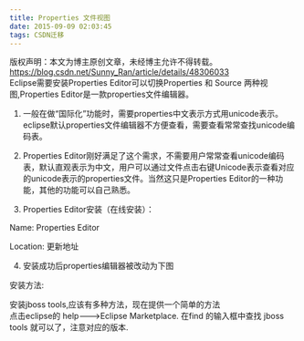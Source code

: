 ```yaml
---
title: Properties 文件视图
date: 2015-09-09 02:03:45
tags: CSDN迁移
---
```

 版权声明：本文为博主原创文章，未经博主允许不得转载。 https://blog.csdn.net/Sunny_Ran/article/details/48306033   
   Eclipse需要安装Properties Editor可以切换Properties 和 Source 两种视图,Properties Editor是一款properties文件编辑器。

 

 1. 一般在做“国际化”功能时，需要properties中文表示方式用unicode表示。eclipse默认properties文件编辑器不方便查看，需要查看常常查找unicode编码表。

 

 2. Properties Editor刚好满足了这个需求，不需要用户常常查看unicode编码表，默认直观表示为中文，用户可以通过文件点击右键Unicode表示查看对应的unicode表示的properties文件。当然这只是Properties Editor的一种功能，其他的功能可以自己熟悉。

 

 3. Properties Editor安装（在线安装）：

 Name: Properties Editor

 Location: 更新地址

 

 

 4. 安装成功后properties编辑器被改动为下图

 

 

 

 

 

 安装方法:

 安装jboss tools,应该有多种方法，现在提供一个简单的方法  
 点击eclipse的 help--->Eclipse Marketplace. 在find 的输入框中查找 jboss tools 就可以了，注意对应的版本.  


   
 